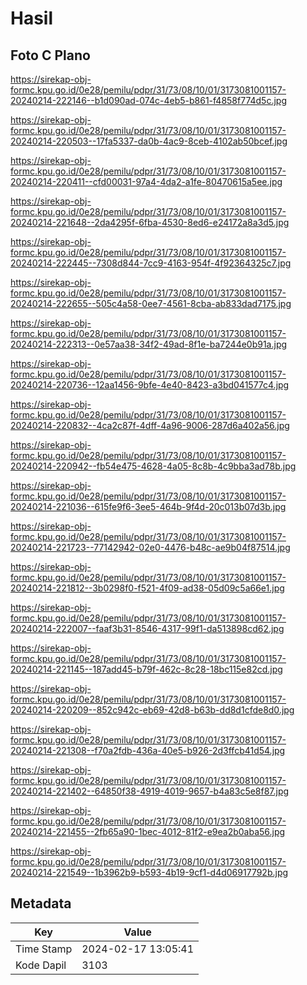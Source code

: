 # Hasil

## Foto C Plano

https://sirekap-obj-formc.kpu.go.id/0e28/pemilu/pdpr/31/73/08/10/01/3173081001157-20240214-222146--b1d090ad-074c-4eb5-b861-f4858f774d5c.jpg

https://sirekap-obj-formc.kpu.go.id/0e28/pemilu/pdpr/31/73/08/10/01/3173081001157-20240214-220503--17fa5337-da0b-4ac9-8ceb-4102ab50bcef.jpg

https://sirekap-obj-formc.kpu.go.id/0e28/pemilu/pdpr/31/73/08/10/01/3173081001157-20240214-220411--cfd00031-97a4-4da2-a1fe-80470615a5ee.jpg

https://sirekap-obj-formc.kpu.go.id/0e28/pemilu/pdpr/31/73/08/10/01/3173081001157-20240214-221648--2da4295f-6fba-4530-8ed6-e24172a8a3d5.jpg

https://sirekap-obj-formc.kpu.go.id/0e28/pemilu/pdpr/31/73/08/10/01/3173081001157-20240214-222445--7308d844-7cc9-4163-954f-4f92364325c7.jpg

https://sirekap-obj-formc.kpu.go.id/0e28/pemilu/pdpr/31/73/08/10/01/3173081001157-20240214-222655--505c4a58-0ee7-4561-8cba-ab833dad7175.jpg

https://sirekap-obj-formc.kpu.go.id/0e28/pemilu/pdpr/31/73/08/10/01/3173081001157-20240214-222313--0e57aa38-34f2-49ad-8f1e-ba7244e0b91a.jpg

https://sirekap-obj-formc.kpu.go.id/0e28/pemilu/pdpr/31/73/08/10/01/3173081001157-20240214-220736--12aa1456-9bfe-4e40-8423-a3bd041577c4.jpg

https://sirekap-obj-formc.kpu.go.id/0e28/pemilu/pdpr/31/73/08/10/01/3173081001157-20240214-220832--4ca2c87f-4dff-4a96-9006-287d6a402a56.jpg

https://sirekap-obj-formc.kpu.go.id/0e28/pemilu/pdpr/31/73/08/10/01/3173081001157-20240214-220942--fb54e475-4628-4a05-8c8b-4c9bba3ad78b.jpg

https://sirekap-obj-formc.kpu.go.id/0e28/pemilu/pdpr/31/73/08/10/01/3173081001157-20240214-221036--615fe9f6-3ee5-464b-9f4d-20c013b07d3b.jpg

https://sirekap-obj-formc.kpu.go.id/0e28/pemilu/pdpr/31/73/08/10/01/3173081001157-20240214-221723--77142942-02e0-4476-b48c-ae9b04f87514.jpg

https://sirekap-obj-formc.kpu.go.id/0e28/pemilu/pdpr/31/73/08/10/01/3173081001157-20240214-221812--3b0298f0-f521-4f09-ad38-05d09c5a66e1.jpg

https://sirekap-obj-formc.kpu.go.id/0e28/pemilu/pdpr/31/73/08/10/01/3173081001157-20240214-222007--faaf3b31-8546-4317-99f1-da513898cd62.jpg

https://sirekap-obj-formc.kpu.go.id/0e28/pemilu/pdpr/31/73/08/10/01/3173081001157-20240214-221145--187add45-b79f-462c-8c28-18bc115e82cd.jpg

https://sirekap-obj-formc.kpu.go.id/0e28/pemilu/pdpr/31/73/08/10/01/3173081001157-20240214-220209--852c942c-eb69-42d8-b63b-dd8d1cfde8d0.jpg

https://sirekap-obj-formc.kpu.go.id/0e28/pemilu/pdpr/31/73/08/10/01/3173081001157-20240214-221308--f70a2fdb-436a-40e5-b926-2d3ffcb41d54.jpg

https://sirekap-obj-formc.kpu.go.id/0e28/pemilu/pdpr/31/73/08/10/01/3173081001157-20240214-221402--64850f38-4919-4019-9657-b4a83c5e8f87.jpg

https://sirekap-obj-formc.kpu.go.id/0e28/pemilu/pdpr/31/73/08/10/01/3173081001157-20240214-221455--2fb65a90-1bec-4012-81f2-e9ea2b0aba56.jpg

https://sirekap-obj-formc.kpu.go.id/0e28/pemilu/pdpr/31/73/08/10/01/3173081001157-20240214-221549--1b3962b9-b593-4b19-9cf1-d4d06917792b.jpg


## Metadata

| Key        | Value               |
| ---------- | ------------------- |
| Time Stamp | 2024-02-17 13:05:41 |
| Kode Dapil | 3103                |



